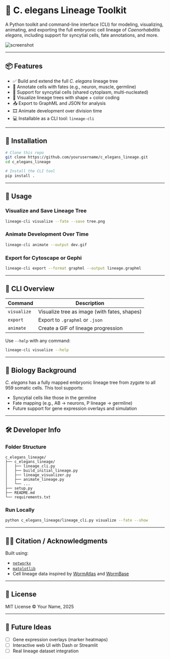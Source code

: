 # 🧬 C. elegans Lineage Toolkit

A Python toolkit and command-line interface (CLI) for modeling, visualizing, animating, and exporting the full embryonic cell lineage of *Caenorhabditis elegans*, including support for syncytial cells, fate annotations, and more.

![screenshot](https://user-images.githubusercontent.com/example/demo.png)

---

## 📦 Features

- ✅ Build and extend the full *C. elegans* lineage tree
- 🧠 Annotate cells with fates (e.g., neuron, muscle, germline)
- 🔶 Support for syncytial cells (shared cytoplasm, multi-nucleated)
- 🎨 Visualize lineage trees with shape + color coding
- 📤 Export to GraphML and JSON for analysis
- 🎞️ Animate development over division time
- 💻 Installable as a CLI tool: `lineage-cli`

---

## 🚀 Installation

```bash
# Clone this repo
git clone https://github.com/yourusername/c_elegans_lineage.git
cd c_elegans_lineage

# Install the CLI tool
pip install .
```

---

## 🧪 Usage

### Visualize and Save Lineage Tree
```bash
lineage-cli visualize --fate --save tree.png
```

### Animate Development Over Time
```bash
lineage-cli animate --output dev.gif
```

### Export for Cytoscape or Gephi
```bash
lineage-cli export --format graphml --output lineage.graphml
```

---

## 📁 CLI Overview

| Command        | Description                           |
|----------------|---------------------------------------|
| `visualize`    | Visualize tree as image (with fates, shapes) |
| `export`       | Export to `.graphml` or `.json`       |
| `animate`      | Create a GIF of lineage progression   |

Use `--help` with any command:
```bash
lineage-cli visualize --help
```

---

## 🧬 Biology Background

*C. elegans* has a fully mapped embryonic lineage tree from zygote to all 959 somatic cells. This tool supports:
- Syncytial cells like those in the germline
- Fate mapping (e.g., AB → neurons, P lineage → germline)
- Future support for gene expression overlays and simulation

---

## 🛠️ Developer Info

### Folder Structure

```
c_elegans_lineage/
├── c_elegans_lineage/
│   ├── lineage_cli.py
│   ├── build_initial_lineage.py
│   ├── lineage_visualizer.py
│   ├── animate_lineage.py
│   └── ...
├── setup.py
├── README.md
└── requirements.txt
```

### Run Locally

```bash
python c_elegans_lineage/lineage_cli.py visualize --fate --show
```

---

## 👩‍🔬 Citation / Acknowledgments

Built using:
- [`networkx`](https://networkx.org/)
- [`matplotlib`](https://matplotlib.org/)
- Cell lineage data inspired by [WormAtlas](https://www.wormatlas.org/) and [WormBase](https://wormbase.org/)

---

## 📄 License

MIT License © Your Name, 2025

---

## 🧠 Future Ideas

- [ ] Gene expression overlays (marker heatmaps)
- [ ] Interactive web UI with Dash or Streamlit
- [ ] Real lineage dataset integration
